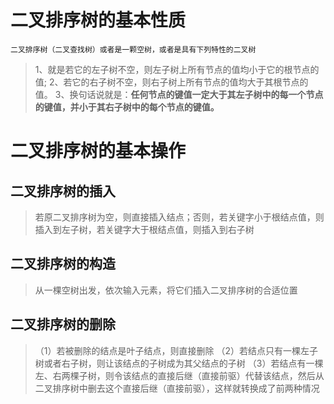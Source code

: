 # 二叉排序树的基本性质
`二叉排序树（二叉查找树）或者是一颗空树，或者是具有下列特性的二叉树`
>1、就是若它的左子树不空，则左子树上所有节点的值均小于它的根节点的值;
>2、若它的右子树不空，则右子树上所有节点的值均大于其根节点的值。
>3、换句话说就是：**任何节点的键值一定大于其左子树中的每一个节点的键值，并小于其右子树中的每个节点的键值。**

# 二叉排序树的基本操作
## 二叉排序树的插入
>若原二叉排序树为空，则直接插入结点；否则，若关键字小于根结点值，则插入到左子树，若关键字大于根结点值，则插入到右子树

## 二叉排序树的构造
>从一棵空树出发，依次输入元素，将它们插入二叉排序树的合适位置

## 二叉排序树的删除
>（1）若被删除的结点是叶子结点，则直接删除
>（2）若结点只有一棵左子树或者右子树，则让该结点的子树成为其父结点的子树
>（3）若结点有一棵左、右两棵子树，则令该结点的直接后继（直接前驱）代替该结点，然后从二叉排序树中删去这个直接后继（直接前驱），这样就转换成了前两种情况